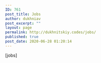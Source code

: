 ```yaml
---
ID: 761
post_title: Jobs
author: dukhniav
post_excerpt: ""
layout: page
permalink: http://dukhnitskiy.codes/jobs/
published: true
post_date: 2020-06-28 01:20:14
---
```

[jobs]